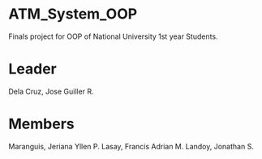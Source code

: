 # ATM_System_OOP
Finals project for OOP of National University 1st year Students.
# Leader
Dela Cruz, Jose Guiller R.
# Members
Maranguis, Jeriana Yllen P.
Lasay, Francis Adrian M.
Landoy, Jonathan S.
